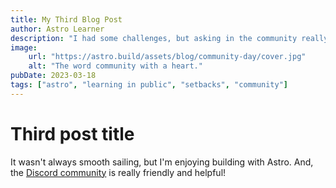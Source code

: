 ```yaml
---
title: My Third Blog Post
author: Astro Learner
description: "I had some challenges, but asking in the community really helped!"
image: 
    url: "https://astro.build/assets/blog/community-day/cover.jpg"
    alt: "The word community with a heart."
pubDate: 2023-03-18
tags: ["astro", "learning in public", "setbacks", "community"]
---
```

# Third post title

It wasn't always smooth sailing, but I'm enjoying building with Astro. And, the [Discord community](https://astro.build/chat) is really friendly and helpful!